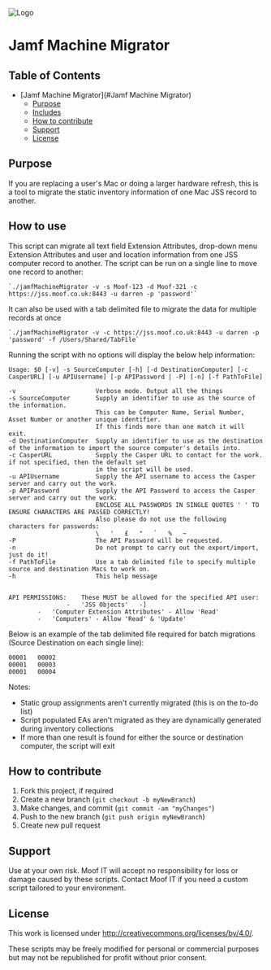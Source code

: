 ![Logo](https://x1llu7x4a4-flywheel.netdna-ssl.com/wp-content/themes/moof/images/logo.svg)

# Jamf Machine Migrator

## Table of Contents

- [Jamf Machine Migrator](#Jamf Machine Migrator)
  - [Purpose](#purpose)
  - [Includes](#includes)
  - [How to contribute](#how-to-contribute)
  - [Support](#support)
  - [License](#license)
  
## Purpose

If you are replacing a user's Mac or doing a larger hardware refresh, this is a tool to migrate the static inventory information of one Mac JSS record to another.

## How to use

This script can migrate all text field Extension Attributes, drop-down menu Extension Attributes and user and location information from one JSS computer record to another.  The script can be run on a single line to move one record to another:

	`./jamfMachineMigrator -v -s Moof-123 -d Moof-321 -c https://jss.moof.co.uk:8443 -u darren -p 'password'`

It can also be used with a tab delimited file to migrate the data for multiple records at once

	`./jamfMachineMigrator -v -c https://jss.moof.co.uk:8443 -u darren -p 'password' -f /Users/Shared/TabFile`

Running the script with no options will display the below help information:

	Usage: $0 [-v] -s SourceComputer [-h] [-d DestinationComputer] [-c CasperURL] [-u APIUsername] [-p APIPassword | -P] [-n] [-f PathToFile]
	
	-v						Verbose mode. Output all the things
	-s SourceComputer		Supply an identifier to use as the source of the information.
							This can be Computer Name, Serial Number, Asset Number or another unique identifier.
							If this finds more than one match it will exit.
	-d DestinationComputer 	Supply an identifier to use as the destination of the information to import the source computer's details into.
	-c CasperURL			Supply the Casper URL to contact for the work. if not specified, then the default set 
							in the script will be used.
	-u APIUsername			Supply the API username to access the Casper server and carry out the work.
	-p APIPassword 			Supply the API Password to access the Casper server and carry out the work.
							ENCLOSE ALL PASSWORDS IN SINGLE QUOTES ' ' TO ENSURE CHARACTERS ARE PASSED CORRECTLY!
							Also please do not use the following characters for passwords:
							\ 	' 	£ 	" 	` 	% 	~
	-P						The API Password will be requested.
	-n						Do not prompt to carry out the export/import, just do it!
	-f PathToFile			Use a tab delimited file to specify multiple source and destination Macs to work on.
	-h						This help message
	
	
	API PERMISSIONS:	These MUST be allowed for the specified API user:
					-	'JSS Objects'	-]
			-	'Computer Extension Attributes' - Allow 'Read'
			-	'Computers'	- Allow 'Read' & 'Update'

Below is an example of the tab delimited file required for batch migrations (Source Destination on each single line):

	00001	00002
	00001	00003
	00001	00004

Notes:

- Static group assignments aren't currently migrated (this is on the to-do list)
- Script populated EAs aren't migrated as they are dynamically generated during inventory collections
- If more than one result is found for either the source or destination computer, the script will exit	

## How to contribute

1. Fork this project, if required
2. Create a new branch (`git checkout -b myNewBranch`)
3. Make changes, and commit (`git commit -am "myChanges"`)
4. Push to the new branch (`git push origin myNewBranch`)
5. Create new pull request

## Support

Use at your own risk. Moof IT will accept no responsibility for loss or damage caused by these scripts. Contact Moof IT if you need a custom script tailored to your environment.

## License

This work is licensed under http://creativecommons.org/licenses/by/4.0/.

These scripts may be freely modified for personal or commercial purposes but may not be republished for profit without prior consent.